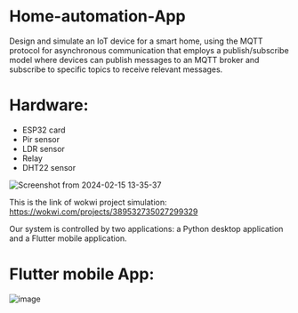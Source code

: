 # Home-automation-App

Design and simulate an IoT device for a smart home, using the MQTT protocol for asynchronous communication that employs a publish/subscribe model where devices can publish messages to an MQTT broker and subscribe to specific topics to receive relevant messages.

# Hardware: 
- ESP32 card
- Pir sensor
- LDR sensor
- Relay
- DHT22 sensor
  
![Screenshot from 2024-02-15 13-35-37](https://github.com/hadilaff/Home-automation-App/assets/58861613/1a0f4488-41c9-486b-954f-f029385f8f95)

This is the link of wokwi project simulation: https://wokwi.com/projects/389532735027299329

Our system is controlled by two applications: a Python desktop application and a Flutter mobile application.

# Flutter mobile App:

![image](https://github.com/hadilaff/Home-automation-App/assets/60358423/a3c47235-5ea2-4efe-9a3c-4e0cc3657fd8)
